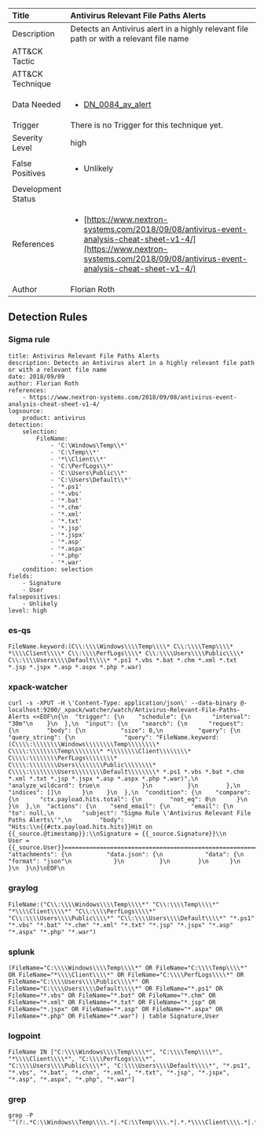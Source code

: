 | Title                | Antivirus Relevant File Paths Alerts                                                                                                                                                 |
|:---------------------|:------------------------------------------------------------------------------------------------------------------------------------------------------------|
| Description          | Detects an Antivirus alert in a highly relevant file path or with a relevant file name                                                                                                                                           |
| ATT&amp;CK Tactic    | <ul></ul>  |
| ATT&amp;CK Technique | <ul></ul>                             |
| Data Needed          | <ul><li>[DN_0084_av_alert](../Data_Needed/DN_0084_av_alert.md)</li></ul>                                                         |
| Trigger              |  There is no Trigger for this technique yet.  |
| Severity Level       | high                                                                                                                                                 |
| False Positives      | <ul><li>Unlikely</li></ul>                                                                  |
| Development Status   |                                                                                                                                                 |
| References           | <ul><li>[https://www.nextron-systems.com/2018/09/08/antivirus-event-analysis-cheat-sheet-v1-4/](https://www.nextron-systems.com/2018/09/08/antivirus-event-analysis-cheat-sheet-v1-4/)</li></ul>                                                          |
| Author               | Florian Roth                                                                                                                                                |


## Detection Rules

### Sigma rule

```
title: Antivirus Relevant File Paths Alerts
description: Detects an Antivirus alert in a highly relevant file path or with a relevant file name
date: 2018/09/09
author: Florian Roth
references:
    - https://www.nextron-systems.com/2018/09/08/antivirus-event-analysis-cheat-sheet-v1-4/
logsource:
    product: antivirus
detection:
    selection:
        FileName:
            - 'C:\Windows\Temp\\*'
            - 'C:\Temp\\*'
            - '*\\Client\\*'
            - 'C:\PerfLogs\\*'
            - 'C:\Users\Public\\*'
            - 'C:\Users\Default\\*'
            - '*.ps1'
            - '*.vbs'
            - '*.bat'
            - '*.chm'
            - '*.xml'
            - '*.txt'
            - '*.jsp'
            - '*.jspx'
            - '*.asp'
            - '*.aspx'
            - '*.php'
            - '*.war'
    condition: selection
fields:
    - Signature
    - User
falsepositives:
    - Unlikely
level: high

```





### es-qs
    
```
FileName.keyword:(C\\:\\\\Windows\\\\Temp\\\\* C\\:\\\\Temp\\\\* *\\\\Client\\\\* C\\:\\\\PerfLogs\\\\* C\\:\\\\Users\\\\Public\\\\* C\\:\\\\Users\\\\Default\\\\* *.ps1 *.vbs *.bat *.chm *.xml *.txt *.jsp *.jspx *.asp *.aspx *.php *.war)
```


### xpack-watcher
    
```
curl -s -XPUT -H \'Content-Type: application/json\' --data-binary @- localhost:9200/_xpack/watcher/watch/Antivirus-Relevant-File-Paths-Alerts <<EOF\n{\n  "trigger": {\n    "schedule": {\n      "interval": "30m"\n    }\n  },\n  "input": {\n    "search": {\n      "request": {\n        "body": {\n          "size": 0,\n          "query": {\n            "query_string": {\n              "query": "FileName.keyword:(C\\\\:\\\\\\\\Windows\\\\\\\\Temp\\\\\\\\* C\\\\:\\\\\\\\Temp\\\\\\\\* *\\\\\\\\Client\\\\\\\\* C\\\\:\\\\\\\\PerfLogs\\\\\\\\* C\\\\:\\\\\\\\Users\\\\\\\\Public\\\\\\\\* C\\\\:\\\\\\\\Users\\\\\\\\Default\\\\\\\\* *.ps1 *.vbs *.bat *.chm *.xml *.txt *.jsp *.jspx *.asp *.aspx *.php *.war)",\n              "analyze_wildcard": true\n            }\n          }\n        },\n        "indices": []\n      }\n    }\n  },\n  "condition": {\n    "compare": {\n      "ctx.payload.hits.total": {\n        "not_eq": 0\n      }\n    }\n  },\n  "actions": {\n    "send_email": {\n      "email": {\n        "to": null,\n        "subject": "Sigma Rule \'Antivirus Relevant File Paths Alerts\'",\n        "body": "Hits:\\n{{#ctx.payload.hits.hits}}Hit on {{_source.@timestamp}}:\\nSignature = {{_source.Signature}}\\n     User = {{_source.User}}================================================================================\\n{{/ctx.payload.hits.hits}}",\n        "attachments": {\n          "data.json": {\n            "data": {\n              "format": "json"\n            }\n          }\n        }\n      }\n    }\n  }\n}\nEOF\n
```


### graylog
    
```
FileName:("C\\:\\\\Windows\\\\Temp\\\\*" "C\\:\\\\Temp\\\\*" "*\\\\Client\\\\*" "C\\:\\\\PerfLogs\\\\*" "C\\:\\\\Users\\\\Public\\\\*" "C\\:\\\\Users\\\\Default\\\\*" "*.ps1" "*.vbs" "*.bat" "*.chm" "*.xml" "*.txt" "*.jsp" "*.jspx" "*.asp" "*.aspx" "*.php" "*.war")
```


### splunk
    
```
(FileName="C:\\\\Windows\\\\Temp\\\\*" OR FileName="C:\\\\Temp\\\\*" OR FileName="*\\\\Client\\\\*" OR FileName="C:\\\\PerfLogs\\\\*" OR FileName="C:\\\\Users\\\\Public\\\\*" OR FileName="C:\\\\Users\\\\Default\\\\*" OR FileName="*.ps1" OR FileName="*.vbs" OR FileName="*.bat" OR FileName="*.chm" OR FileName="*.xml" OR FileName="*.txt" OR FileName="*.jsp" OR FileName="*.jspx" OR FileName="*.asp" OR FileName="*.aspx" OR FileName="*.php" OR FileName="*.war") | table Signature,User
```


### logpoint
    
```
FileName IN ["C:\\\\Windows\\\\Temp\\\\*", "C:\\\\Temp\\\\*", "*\\\\Client\\\\*", "C:\\\\PerfLogs\\\\*", "C:\\\\Users\\\\Public\\\\*", "C:\\\\Users\\\\Default\\\\*", "*.ps1", "*.vbs", "*.bat", "*.chm", "*.xml", "*.txt", "*.jsp", "*.jspx", "*.asp", "*.aspx", "*.php", "*.war"]
```


### grep
    
```
grep -P '^(?:.*C:\\Windows\\Temp\\\\.*|.*C:\\Temp\\\\.*|.*.*\\\\Client\\\\.*|.*C:\\PerfLogs\\\\.*|.*C:\\Users\\Public\\\\.*|.*C:\\Users\\Default\\\\.*|.*.*\\.ps1|.*.*\\.vbs|.*.*\\.bat|.*.*\\.chm|.*.*\\.xml|.*.*\\.txt|.*.*\\.jsp|.*.*\\.jspx|.*.*\\.asp|.*.*\\.aspx|.*.*\\.php|.*.*\\.war)'
```



